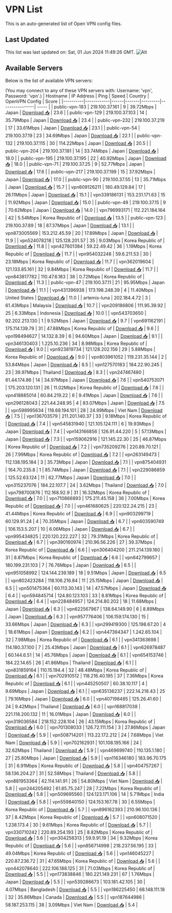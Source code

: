 # VPN List

This is an auto-generated list of Open VPN config files.

## Last Updated

This list was last updated on: Sat, 01 Jun 2024 11:49:26 GMT.
![Alt](https://repobeats.axiom.co/api/embed/186b98318ef1479477931607c1ad7d823f12451f.svg "Repobeats analytics image")

## Available Servers

Below is the list of available VPN servers:

(You may connect to any of these VPN servers with: Username: 'vpn', Password: 'vpn'.)
| Hostname | IP Address | Ping | Speed | Country | OpenVPN Config | Score |
|----------|------------|------|-------|---------|----------------| ----- |
| public-vpn-183 | 219.100.37.161 | 9 | 39.72Mbps | Japan | [Download 📥](./configs/server_0_JP.ovpn) | 23.6 |
| public-vpn-129 | 219.100.37.103 | 14 | 35.79Mbps | Japan | [Download 📥](./configs/server_1_JP.ovpn) | 23.4 |
| public-vpn-232 | 219.100.37.219 | 17 | 33.61Mbps | Japan | [Download 📥](./configs/server_2_JP.ovpn) | 23.1 |
| public-vpn-54 | 219.100.37.19 | 23 | 34.69Mbps | Japan | [Download 📥](./configs/server_3_JP.ovpn) | 22.1 |
| public-vpn-132 | 219.100.37.115 | 30 | 114.22Mbps | Japan | [Download 📥](./configs/server_4_JP.ovpn) | 20.5 |
| public-vpn-204 | 219.100.37.181 | 14 | 33.74Mbps | Japan | [Download 📥](./configs/server_5_JP.ovpn) | 18.0 |
| public-vpn-195 | 219.100.37.195 | 22 | 40.92Mbps | Japan | [Download 📥](./configs/server_6_JP.ovpn) | 18.0 |
| public-vpn-71 | 219.100.37.25 | 9 | 52.77Mbps | Japan | [Download 📥](./configs/server_7_JP.ovpn) | 17.6 |
| public-vpn-217 | 219.100.37.199 | 15 | 37.92Mbps | Japan | [Download 📥](./configs/server_8_JP.ovpn) | 17.0 |
| public-vpn-90 | 219.100.37.55 | 13 | 35.71Mbps | Japan | [Download 📥](./configs/server_9_JP.ovpn) | 15.7 |
| vpn609126211 | 180.49.129.84 | 17 | 26.11Mbps | Japan | [Download 📥](./configs/server_10_JP.ovpn) | 15.1 |
| vpn339186131 | 153.231.171.63 | 15 | 11.92Mbps | Japan | [Download 📥](./configs/server_11_JP.ovpn) | 15.0 |
| public-vpn-49 | 219.100.37.15 | 9 | 70.62Mbps | Japan | [Download 📥](./configs/server_12_JP.ovpn) | 14.0 |
| vpn796993171 | 112.221.184.164 | 42 | 5.54Mbps | Korea Republic of | [Download 📥](./configs/server_13_KR.ovpn) | 13.5 |
| public-vpn-123 | 219.100.37.89 | 18 | 87.37Mbps | Japan | [Download 📥](./configs/server_14_JP.ovpn) | 13.1 |
| vpn873005569 | 153.212.45.59 | 20 | 17.89Mbps | Japan | [Download 📥](./configs/server_15_JP.ovpn) | 11.9 |
| vpn524078218 | 125.128.201.57 | 35 | 9.03Mbps | Korea Republic of | [Download 📥](./configs/server_16_KR.ovpn) | 11.8 |
| vpn427601384 | 59.22.49.42 | 36 | 1.19Mbps | Korea Republic of | [Download 📥](./configs/server_17_KR.ovpn) | 11.7 |
| vpn954032248 | 59.6.211.53 | 30 | 23.18Mbps | Korea Republic of | [Download 📥](./configs/server_18_KR.ovpn) | 11.7 |
| vpn362019604 | 121.133.85.161 | 32 | 9.84Mbps | Korea Republic of | [Download 📥](./configs/server_19_KR.ovpn) | 11.7 |
| vpn843817782 | 110.47.6.183 | 38 | 0.72Mbps | Korea Republic of | [Download 📥](./configs/server_20_KR.ovpn) | 11.3 |
| public-vpn-47 | 219.100.37.11 | 21 | 95.95Mbps | Japan | [Download 📥](./configs/server_21_JP.ovpn) | 11.1 |
| vpn431396938 | 173.198.248.39 | 4 | 11.40Mbps | United States | [Download 📥](./configs/server_22_US.ovpn) | 11.0 |
| artemis-luna | 202.184.4.72 | 3 | 61.43Mbps | Malaysia | [Download 📥](./configs/server_23_MY.ovpn) | 10.7 |
| vpn209186806 | 111.95.39.92 | 25 | 6.33Mbps | Indonesia | [Download 📥](./configs/server_24_ID.ovpn) | 10.0 |
| vpn543703650 | 92.202.213.130 | 1 | 9.52Mbps | Japan | [Download 📥](./configs/server_25_JP.ovpn) | 9.7 |
| vpn691162191 | 175.114.139.79 | 31 | 47.88Mbps | Korea Republic of | [Download 📥](./configs/server_26_KR.ovpn) | 9.6 |
| vpn198494627 | 14.132.8.39 | 6 | 94.60Mbps | Japan | [Download 📥](./configs/server_27_JP.ovpn) | 9.1 |
| vpn346130403 | 1.225.10.236 | 34 | 8.98Mbps | Korea Republic of | [Download 📥](./configs/server_28_KR.ovpn) | 9.0 |
| vpn923819734 | 121.128.202.156 | 29 | 5.88Mbps | Korea Republic of | [Download 📥](./configs/server_29_KR.ovpn) | 9.0 |
| vpn803961052 | 119.231.35.144 | 2 | 53.84Mbps | Japan | [Download 📥](./configs/server_30_JP.ovpn) | 8.5 |
| vpn127570183 | 184.22.90.245 | 23 | 39.97Mbps | Thailand | [Download 📥](./configs/server_31_TH.ovpn) | 8.3 |
| vpn247467480 | 61.44.174.86 | 14 | 34.97Mbps | Japan | [Download 📥](./configs/server_32_JP.ovpn) | 7.6 |
| vpn540753071 | 175.203.120.131 | 26 | 11.02Mbps | Korea Republic of | [Download 📥](./configs/server_33_KR.ovpn) | 7.6 |
| vpn418885014 | 60.84.219.22 | 6 | 9.41Mbps | Japan | [Download 📥](./configs/server_34_JP.ovpn) | 7.6 |
| vpn296128043 | 221.44.248.95 | 4 | 83.07Mbps | Japan | [Download 📥](./configs/server_35_JP.ovpn) | 7.5 |
| vpn598995634 | 118.68.194.101 | 28 | 24.99Mbps | Viet Nam | [Download 📥](./configs/server_36_VN.ovpn) | 7.5 |
| vpn136703579 | 211.201.140.37 | 33 | 9.18Mbps | Korea Republic of | [Download 📥](./configs/server_37_KR.ovpn) | 7.4 |
| vpn545831940 | 121.105.124.111 | 6 | 19.93Mbps | Japan | [Download 📥](./configs/server_38_JP.ovpn) | 7.4 |
| vpn143166856 | 126.91.44.220 | 5 | 57.13Mbps | Japan | [Download 📥](./configs/server_39_JP.ovpn) | 7.3 |
| vpn159062916 | 121.145.22.30 | 25 | 46.87Mbps | Korea Republic of | [Download 📥](./configs/server_40_KR.ovpn) | 7.2 |
| vpn735209276 | 220.89.70.121 | 26 | 7.99Mbps | Korea Republic of | [Download 📥](./configs/server_41_KR.ovpn) | 7.2 |
| vpn263149473 | 112.138.195.184 | 3 | 35.73Mbps | Japan | [Download 📥](./configs/server_42_JP.ovpn) | 7.1 |
| vpn875404931 | 164.70.235.8 | 1 | 85.74Mbps | Japan | [Download 📥](./configs/server_43_JP.ovpn) | 7.1 |
| vpn229086859 | 125.52.63.124 | 11 | 62.77Mbps | Japan | [Download 📥](./configs/server_44_JP.ovpn) | 7.0 |
| vpn315237076 | 184.22.107.7 | 24 | 3.62Mbps | Thailand | [Download 📥](./configs/server_45_TH.ovpn) | 7.0 |
| vpn798700876 | 112.168.92.9 | 31 | 16.32Mbps | Korea Republic of | [Download 📥](./configs/server_46_KR.ovpn) | 7.0 |
| vpn710866893 | 175.211.45.158 | 36 | 7.00Mbps | Korea Republic of | [Download 📥](./configs/server_47_KR.ovpn) | 7.0 |
| vpn461680625 | 220.122.24.215 | 23 | 41.44Mbps | Korea Republic of | [Download 📥](./configs/server_48_KR.ovpn) | 6.9 |
| vpn903299719 | 60.129.91.24 | 4 | 70.35Mbps | Japan | [Download 📥](./configs/server_49_JP.ovpn) | 6.7 |
| vpn603590749 | 106.153.5.207 | 10 | 6.06Mbps | Japan | [Download 📥](./configs/server_50_JP.ovpn) | 6.7 |
| vpn995434825 | 220.120.222.227 | 32 | 79.31Mbps | Korea Republic of | [Download 📥](./configs/server_51_KR.ovpn) | 6.7 |
| vpn390160974 | 210.96.56.226 | 27 | 39.37Mbps | Korea Republic of | [Download 📥](./configs/server_52_KR.ovpn) | 6.6 |
| vpn306404200 | 211.214.139.160 | 31 | 8.87Mbps | Korea Republic of | [Download 📥](./configs/server_53_KR.ovpn) | 6.6 |
| vpn642799657 | 180.199.231.103 | 7 | 76.76Mbps | Japan | [Download 📥](./configs/server_54_JP.ovpn) | 6.5 |
| vpn951058992 | 124.144.239.189 | 18 | 9.51Mbps | Japan | [Download 📥](./configs/server_55_JP.ovpn) | 6.5 |
| vpn802423284 | 118.106.216.84 | 11 | 25.15Mbps | Japan | [Download 📥](./configs/server_56_JP.ovpn) | 6.5 |
| vpn501475364 | 60.113.30.143 | 14 | 47.57Mbps | Japan | [Download 📥](./configs/server_57_JP.ovpn) | 6.4 |
| vpn594845714 | 124.80.123.103 | 33 | 8.81Mbps | Korea Republic of | [Download 📥](./configs/server_58_KR.ovpn) | 6.4 |
| vpn228484957 | 124.214.80.202 | 18 | 11.68Mbps | Japan | [Download 📥](./configs/server_59_JP.ovpn) | 6.3 |
| vpn622567967 | 138.64.149.90 | 6 | 8.89Mbps | Japan | [Download 📥](./configs/server_60_JP.ovpn) | 6.3 |
| vpn957776406 | 106.159.174.130 | 15 | 33.66Mbps | Japan | [Download 📥](./configs/server_61_JP.ovpn) | 6.3 |
| vpn299419300 | 125.198.67.20 | 4 | 18.61Mbps | Japan | [Download 📥](./configs/server_62_JP.ovpn) | 6.2 |
| vpn447394347 | 1.242.65.104 | 32 | 7.98Mbps | Korea Republic of | [Download 📥](./configs/server_63_KR.ovpn) | 6.1 |
| vpn341363698 | 114.180.37.100 | 7 | 25.43Mbps | Japan | [Download 📥](./configs/server_64_JP.ovpn) | 6.1 |
| vpn626978487 | 60.144.6.51 | 14 | 45.76Mbps | Japan | [Download 📥](./configs/server_65_JP.ovpn) | 6.1 |
| vpn654153746 | 184.22.14.65 | 26 | 41.86Mbps | Thailand | [Download 📥](./configs/server_66_TH.ovpn) | 6.1 |
| vpn831859164 | 110.15.194.4 | 32 | 48.48Mbps | Korea Republic of | [Download 📥](./configs/server_67_KR.ovpn) | 6.1 |
| vpn702910512 | 118.216.40.195 | 37 | 7.36Mbps | Korea Republic of | [Download 📥](./configs/server_68_KR.ovpn) | 6.1 |
| vpn445250507 | 60.38.10.117 | 4 | 9.69Mbps | Japan | [Download 📥](./configs/server_69_JP.ovpn) | 6.1 |
| vpn635136237 | 222.14.218.43 | 25 | 79.16Mbps | Japan | [Download 📥](./configs/server_70_JP.ovpn) | 6.0 |
| vpn407198485 | 125.26.41.60 | 24 | 9.42Mbps | Thailand | [Download 📥](./configs/server_71_TH.ovpn) | 6.0 |
| vpn168817038 | 221.118.200.132 | 11 | 16.01Mbps | Japan | [Download 📥](./configs/server_72_JP.ovpn) | 6.0 |
| vpn319036584 | 218.152.228.104 | 26 | 43.15Mbps | Korea Republic of | [Download 📥](./configs/server_73_KR.ovpn) | 6.0 |
| vpn701308033 | 126.72.111.154 | 3 | 27.86Mbps | Japan | [Download 📥](./configs/server_74_JP.ovpn) | 5.9 |
| vpn508714201 | 113.22.172.212 | 24 | 7.68Mbps | Viet Nam | [Download 📥](./configs/server_75_VN.ovpn) | 5.9 |
| vpn702162931 | 101.108.195.166 | 24 | 32.62Mbps | Thailand | [Download 📥](./configs/server_76_TH.ovpn) | 5.9 |
| vpn469699740 | 110.135.1.180 | 27 | 25.80Mbps | Japan | [Download 📥](./configs/server_77_JP.ovpn) | 5.9 |
| vpn116346180 | 183.96.70.175 | 31 | 6.91Mbps | Korea Republic of | [Download 📥](./configs/server_78_KR.ovpn) | 5.8 |
| vpn404757267 | 58.136.204.27 | 31 | 52.58Mbps | Thailand | [Download 📥](./configs/server_79_TH.ovpn) | 5.8 |
| vpn881953364 | 42.114.141.91 | 26 | 54.80Mbps | Viet Nam | [Download 📥](./configs/server_80_VN.ovpn) | 5.8 |
| vpn244205492 | 61.85.75.247 | 28 | 7.22Mbps | Korea Republic of | [Download 📥](./configs/server_81_KR.ovpn) | 5.8 |
| vpn509695560 | 124.123.171.106 | 14 | 5.71Mbps | India | [Download 📥](./configs/server_82_IN.ovpn) | 5.8 |
| vpn559840150 | 124.153.167.78 | 30 | 6.55Mbps | Korea Republic of | [Download 📥](./configs/server_83_KR.ovpn) | 5.7 |
| vpn896162393 | 210.96.100.136 | 37 | 8.42Mbps | Korea Republic of | [Download 📥](./configs/server_84_KR.ovpn) | 5.7 |
| vpn608071520 | 1.238.173.4 | 30 | 9.61Mbps | Korea Republic of | [Download 📥](./configs/server_85_KR.ovpn) | 5.7 |
| vpn330710242 | 220.89.254.193 | 25 | 8.82Mbps | Korea Republic of | [Download 📥](./configs/server_86_KR.ovpn) | 5.6 |
| vpn304256313 | 59.9.91.19 | 34 | 9.32Mbps | Korea Republic of | [Download 📥](./configs/server_87_KR.ovpn) | 5.6 |
| vpn856714998 | 218.237.56.195 | 33 | 49.04Mbps | Korea Republic of | [Download 📥](./configs/server_88_KR.ovpn) | 5.6 |
| vpn146045227 | 220.87.236.72 | 31 | 47.65Mbps | Korea Republic of | [Download 📥](./configs/server_89_KR.ovpn) | 5.6 |
| vpn442078640 | 222.106.188.125 | 31 | 71.03Mbps | Korea Republic of | [Download 📥](./configs/server_90_KR.ovpn) | 5.5 |
| vpn173838846 | 180.221.149.231 | 67 | 1.76Mbps | Japan | [Download 📥](./configs/server_91_JP.ovpn) | 5.5 |
| vpn539286673 | 103.181.42.105 | 30 | 4.07Mbps | Bangladesh | [Download 📥](./configs/server_92_BD.ovpn) | 5.5 |
| vpn186225450 | 68.148.111.18 | 32 | 35.86Mbps | Canada | [Download 📥](./configs/server_93_CA.ovpn) | 5.5 |
| vpn187644986 | 58.187.253.115 | 38 | 3.09Mbps | Viet Nam | [Download 📥](./configs/server_94_VN.ovpn) | 5.4 |
